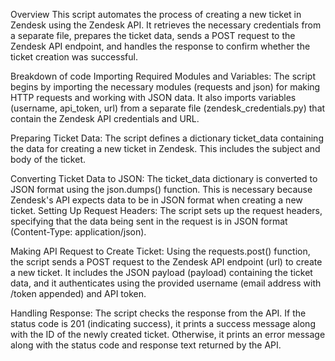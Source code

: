 Overview
This script automates the process of creating a new ticket in Zendesk using the Zendesk API. It retrieves the necessary credentials from a separate file, prepares the ticket data, sends a POST request to the Zendesk API endpoint, and handles the response to confirm whether the ticket creation was successful.

Breakdown of code
Importing Required Modules and Variables: The script begins by importing the necessary modules (requests and json) for making HTTP requests and working with JSON data. It also imports variables (username, api_token, url) from a separate file (zendesk_credentials.py) that contain the Zendesk API credentials and URL.

Preparing Ticket Data: The script defines a dictionary ticket_data containing the data for creating a new ticket in Zendesk. This includes the subject and body of the ticket.

Converting Ticket Data to JSON: The ticket_data dictionary is converted to JSON format using the json.dumps() function. This is necessary because Zendesk's API expects data to be in JSON format when creating a new ticket. Setting Up Request Headers: The script sets up the request headers, specifying that the data being sent in the request is in JSON format (Content-Type: application/json).

Making API Request to Create Ticket: Using the requests.post() function, the script sends a POST request to the Zendesk API endpoint (url) to create a new ticket. It includes the JSON payload (payload) containing the ticket data, and it authenticates using the provided username (email address with /token appended) and API token.

Handling Response: The script checks the response from the API. If the status code is 201 (indicating success), it prints a success message along with the ID of the newly created ticket. Otherwise, it prints an error message along with the status code and response text returned by the API.
